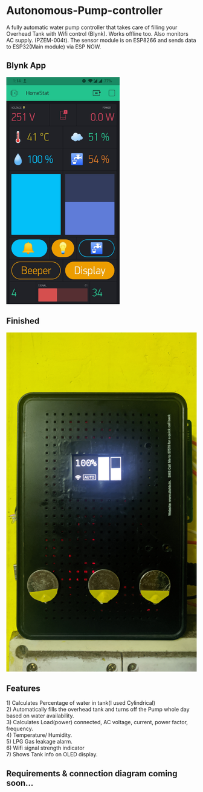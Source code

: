 # Autonomous-Pump-controller
A fully automatic water pump controller that takes care of filling your Overhead Tank with Wifi control (Blynk). Works offline too. Also monitors AC supply. (PZEM-004t). The sensor module is on ESP8266 and sends data to ESP32(Main module) via ESP NOW.


<h2>Blynk App </h2>
<img src="/images/app.jpg" width="300" height="600">

<h2>Finished </h2>
<img src="/images/finished.jpg" width="600">

<h2> Features</h2>
1) Calculates Percentage of water in tank(I used Cylindrical)<br>
2) Automatically fills the overhead tank and turns off the Pump whole day based on water availability.<br>
3) Calculates Load(power) connected, AC voltage, current, power factor, frequency.<br>
4) Temperature/ Humidity.<br>
5) LPG Gas leakage alarm.<br>
6) Wifi signal strength indicator<br>
7) Shows Tank info on OLED display.<br>

<h2>Requirements & connection diagram coming soon...</h2>
